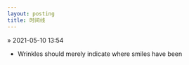 ```yaml
---
layout: posting
title: 时间线
---
```


&raquo; 2021-05-10 13:54
- Wrinkles should merely indicate where smiles have been

